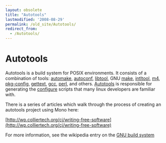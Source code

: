 ```yaml
---
layout: obsolete
title: "Autotools"
lastmodified: '2008-08-29'
permalink: /old_site/Autotools/
redirect_from:
  - /Autotools/
---
```


Autotools
=========

Autotools is a build system for POSIX environments. It consists of a combination of tools: [automake](http://en.wikipedia.org/wiki/Automake), [autoconf](http://en.wikipedia.org/Autoconf), [libtool](http://en.wikipedia.org/Libtool), GNU [make](http://en.wikipedia.org/Make), [intltool](http://freedesktop.org/wiki/Software_2fintltool), [m4](http://en.wikipedia.org/wiki/M4_%28computer_language%29), [pkg-config](http://en.wikipedia.org/wiki/Pkg-config), [gettext](http://en.wikipedia.org/wiki/Gettext), [gcc](http://en.wikipedia.org/wiki/GNU_Compiler_Collection), [perl](http://en.wikipedia.org/wiki/Perl), and others. [Autotools]({{site.github.url}}/old_site/Autotools "Autotools") is responsible for generating the [configure](http://en.wikipedia.org/wiki/configure) scripts that many linux developers are familiar with.

There is a series of articles which walk through the process of creating an autotools project using Mono here:

[http://wp.colliertech.org/cj/writing-free-software](http://wp.colliertech.org/cj/writing-free-software)

For more information, see the wikipedia entry on the [GNU build system](http://en.wikipedia.org/wiki/Autotools)

